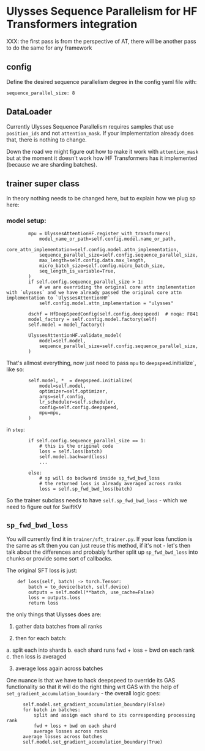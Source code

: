# Ulysses Sequence Parallelism for HF Transformers integration

XXX: the first pass is from the perspective of AT, there will be another pass to do the same for any framework

## config

Define the desired sequence parallelism degree in the config yaml file with:
```
sequence_parallel_size: 8
```

## DataLoader

Currently Ulysses Sequence Parallelism requires samples that use `position_ids` and not `attention_mask`. If your implementation already does that, there is nothing to change.

Down the road we might figure out how to make it work with `attention_mask` but at the moment it doesn't work how HF Transformers has it implemented (because we are sharding batches).

## trainer super class

In theory nothing needs to be changed here, but to explain how we plug sp here:

### model setup:

```
        mpu = UlyssesAttentionHF.register_with_transformers(
            model_name_or_path=self.config.model.name_or_path,
            core_attn_implementation=self.config.model.attn_implementation,
            sequence_parallel_size=self.config.sequence_parallel_size,
            max_length=self.config.data.max_length,
            micro_batch_size=self.config.micro_batch_size,
            seq_length_is_variable=True,
        )
        if self.config.sequence_parallel_size > 1:
            # we are overriding the original core attn implementation with `ulysses` and we have already passed the original core attn implementation to `UlyssesAttentionHF`
            self.config.model.attn_implementation = "ulysses"

        dschf = HfDeepSpeedConfig(self.config.deepspeed)  # noqa: F841
        model_factory = self.config.model.factory(self)
        self.model = model_factory()

        UlyssesAttentionHF.validate_model(
            model=self.model,
            sequence_parallel_size=self.config.sequence_parallel_size,
        )

```
That's allmost everything, now just need to pass `mpu` to `deepspeed`.initialize`, like so:

```
        self.model, *_ = deepspeed.initialize(
            model=self.model,
            optimizer=self.optimizer,
            args=self.config,
            lr_scheduler=self.scheduler,
            config=self.config.deepspeed,
            mpu=mpu,
        )
```

in `step`:

```
        if self.config.sequence_parallel_size == 1:
            # this is the original code
            loss = self.loss(batch)
            self.model.backward(loss)
            ...

        else:
            # sp will do backward inside sp_fwd_bwd_loss
            # the returned loss is already averaged across ranks
            loss = self.sp_fwd_bwd_loss(batch)
```

So the trainer subclass needs to have `self.sp_fwd_bwd_loss` - which we need to figure out for SwiftKV

## `sp_fwd_bwd_loss`

You will currently find it in `trainer/sft_trainer.py`. If your loss function is the same as sft then you can just reuse this method, if it's not - let's then talk about the differences and probably further split up `sp_fwd_bwd_loss` into chunks or provide some sort of callbacks.

The original SFT loss is just:

```
    def loss(self, batch) -> torch.Tensor:
        batch = to_device(batch, self.device)
        outputs = self.model(**batch, use_cache=False)
        loss = outputs.loss
        return loss
```
the only things that Ulysses does are:
1. gather data batches from all ranks

2. then for each batch:

a. split each into shards
b. each shard runs fwd + loss + bwd on each rank
c. then loss is averaged

3. average loss again across batches

One nuance is that we have to hack deepspeed to override its GAS functionality so that it will do the right thing wrt GAS with the help of `set_gradient_accumulation_boundary` - the overall logic goes:

```
      self.model.set_gradient_accumulation_boundary(False)
      for batch in batches:
          split and assign each shard to its corresponding processing rank
          fwd + loss + bwd on each shard
          average losses across ranks
      average losses across batches
      self.model.set_gradient_accumulation_boundary(True)
```